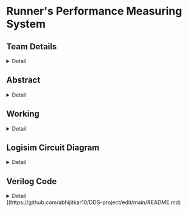 # Runner's Performance Measuring System

<!-- First Section -->
## Team Details
<details>
  <summary>Detail</summary>

  > Semester: 3rd Sem B. Tech. CSE

  > Section: S1

  > Member-1: Abhijit Kar, 231CS106, abhijitkar.231cs106@nitk.edu.in

  > member-2: Sarth Santosh Shah, 231CS154 , sarthshah.231cs154@nitk.edu.in

  > Member-3: Aaryan Yadav, 231cs104, aaryanyadav.231cs104@nitk.edu.in
</details>

<!-- Second Section -->
## Abstract
<details>
  <summary>Detail</summary>
> !. Motivation: For a runner, every step marks progress, and every heartbeat reflects determi-
nation. Running is more than just physical activity—it’s a journey of self-improvement and
resilience. To support this growth, a tool is needed to accurately track performance and inspire
continuous improvement.
Our goal is to create a system that focuses on essential metrics like steps, distance, and heart
rate, without the complexity of overcomplicated devices. One of our teammates, an avid runner
who has participated in several college events, identified the need for such a device, believing
it would help enhance performance. His experience was a key factor in motivating us to pursue
this project.
Real-time data offers powerful motivation, pushing runners to reach new personal bests. This
project is about more than building a performance tracker; it’s about capturing the spirit of
running—helping runners celebrate progress, understand their limits, and push beyond them
> 2. Problem Statement: Optimizing physical performance is essential for runners, athletes,
and fitness enthusiasts in today’s active lifestyle. Effective monitoring of performance metrics
is crucial for enhancing training efficiency and ensuring user safety during exercise. While
many advanced gadgets are available, the challenge lies in creating a simple, cost-effective,
and reliable system using fundamental digital logic components. This project proposes the
Runner’s Performance Monitoring System, utilizing logic gates to measure essential
metrics, including steps taken, distance traveled, maximum heart rate, average heart rate, and
safety alerts. The system will provide real-time motivational feedback and safety classifications,
empowering runners to enhance their training while remaining safe.
The core idea is to design a digital system that operates without the complexity of micro-
controllers or software solutions. It will leverage combinational circuits, counters, registers,
flip-flops, and comparators to process and display necessary data, enabling efficient operation
focused on critical parameters for tracking, optimizing, and ensuring the safety of a runner’s
performance.
> 3. Features: This system is designed to assist athletes in monitoring their performance during
running sessions, using both sequential and combinational circuits. It consists of five key
components:
1. Heartbeat Monitoring System 1. Heartbeat Monitoring System The Heartbeat Moni-
toring System plays a crucial role in ensuring the athlete’s safety during workouts. It continu-
ously monitors heart rate inputs taken at regular intervals and calculates the average heartbeat
instantaneously.
The system has two types of classifications:
Based on the instantaneous heart rate:
a.Green State (Safe Heartbeat): Indicates that the athlete’s heart rate is within a safe range,
allowing them to continue their activity without concern.
b.Yellow State (Warning): Signals that the heart rate is approaching a threshold that may
require caution, prompting the athlete to be aware of their exertion level.
c.Red State (Emergency Heartbeat): Represents a critical condition where the heart rate
exceeds safe limits. If this state is reached, an alarm is triggered to alert the athlete to take
immediate action.
Based on the average heart rate: At the end of the run, the system evaluates the athlete’s
average heart rate and classifies their performance into one of three distinct stages:
a.Warmup Zone: The athlete’s average heart rate remains low, indicating a light exercise
intensity, suitable for warming up the body before engaging in more strenuous activity.
b.Fat Burning Zone: The heart rate is elevated to an optimal range for burning fat, where
the body efficiently uses fat as the primary energy source. This zone is ideal for sustained,
moderate-intensity exercise.
c.Maximum Effort Zone: The heart rate reaches a high level, pushing the athlete into a more
intense workout. This is ideal for short bursts of high-intensity effort.
Additionally, the system records the peak heartbeat of the athlete during the session, providing
valuable data for evaluating cardiovascular fitness. Knowing the peak heart rate helps athletes
adjust their training intensity and avoid overexertion.
2. Pedometer The Pedometer tracks the steps covered by the athlete and calculates the
distance traveled during their run. It requires the user to input their stride length, which
allows for accurate distance measurements.
Key Features include:
Real-Time Step Counting: Continuously counts the number of steps taken
Providing immediate feedback on the athlete’s activity level.
Distance Calculation: Displays the total distance covered based on the stride length, enabling
athletes to set and achieve distance goals.
Speed Calculation: Calculates and displays the athlete’s speed in real-time, helping them gauge
their pace and make adjustments as needed.
Time Tracking: Records the duration of the workout, allowing users to analyze their pace and
improve their running strategy.
Calories Burnt Calculation and Display: The system provides an estimate of how many calories
the athlete has burned during the session.
> 4. Alarm System An integrated alarm system is triggered when the heart rate enters the
red state. This alarm acts as a critical safety feature, alerting the athlete to take immediate
action to prevent potential health risks.
> 5. End of Session Summary At the conclusion of each workout session, the system provides
a comprehensive end-of-session summary. This summary includes:
Average heartbeat Peak heartbeat Total distance covered Total steps taken Total calories
burnt Total workout duration This summary helps athletes analyze their performance, set
future goals, and track their progress over time.
</details>

<!-- Third Section -->
## Working
<details>
  <summary>Detail</summary>

  > Explain the working of your model with the help of a functional table (compulsory) followed by the flowchart.
</details>

<!-- Fourth Section -->
## Logisim Circuit Diagram
<details>
  <summary>Detail</summary>

  > Update a neat logisim circuit diagram
</details>

<!-- Fifth Section -->
## Verilog Code
<details>
  <summary>Detail</summary>

  > Neatly update the Verilog code in code style only.
</details>](https://github.com/abhijitkar10/DDS-project/edit/main/README.md)
